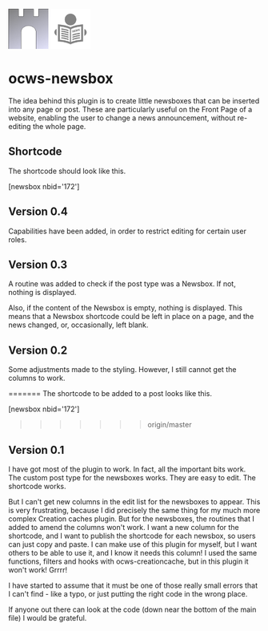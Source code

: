 ![ocws-newsbox](./images/castlelogo80x80.png) ![ocws-newsbox](./images/newsicon_80.png)

# ocws-newsbox
The idea behind this plugin is to create little newsboxes that can be inserted into any page or post. These are particularly useful on the Front Page of a website, enabling the user to change a news announcement, without re-editing the whole page.

## Shortcode
The shortcode should look like this.

[newsbox nbid='172']

## Version 0.4
Capabilities have been added, in order to restrict editing for certain user roles.

## Version 0.3
A routine was added to check if the post type was a Newsbox. If not, nothing is displayed.

Also, if the content of the Newsbox is empty, nothing is displayed. This means that a Newsbox shortcode could be left in place on a page, and the news changed, or, occasionally, left blank.

## Version 0.2
Some adjustments made to the styling. However, I still cannot get the columns to work.

=======
The shortcode to be added to a post looks like this.

[newsbox nbid='172']

>>>>>>> origin/master
## Version 0.1
I have got most of the plugin to work. In fact, all the important bits work. The custom post type for the newsboxes works. They are easy to edit. The shortcode works.

But I can't get new columns in the edit list for the newsboxes to appear. This is very frustrating, because I did precisely the same thing for my much more complex Creation caches plugin. But for the newsboxes, the routines that I added to amend the columns won't work. I want a new column for the shortcode, and I want to publish the shortcode for each newsbox, so users can just copy and paste. I can make use of this plugin for myself, but I want others to be able to use it, and I know it needs this column! I used the same functions, filters and hooks with ocws-creationcache, but in this plugin it won't work! Grrrr!

I have started to assume that it must be one of those really small errors that I can't find - like a typo, or just putting the right code in the wrong place.

If anyone out there can look at the code (down near the bottom of the main file) I would be grateful. 
